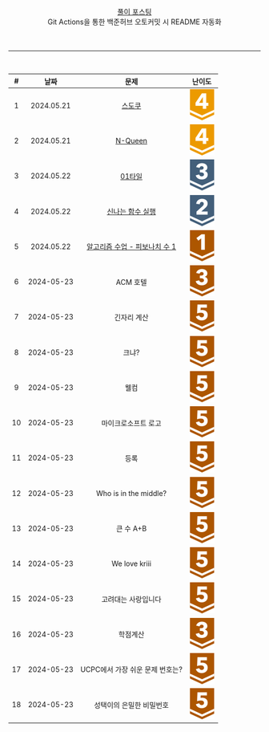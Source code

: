 <div align="center">

[풀이 포스팅](https://mag1c.tistory.com/category/%EC%BD%94%EB%94%A9%ED%85%8C%EC%8A%A4%ED%8A%B8)<br>
Git Actions을 통한 백준허브 오토커밋 시 README 자동화
<br><br><br>
<hr>
<br>

| #  | 날짜 | 문제 | 난이도 |
|:---:|:---:|:---:|:---:|
| 1 | 2024.05.21 | [스도쿠](https://www.acmicpc.net/problem/2580) | <div align="center" ><img src="https://github.com/mag123c/Codingtest/blob/main/icon/12.svg" /></div> |
| 2 | 2024.05.21 | [N-Queen](https://www.acmicpc.net/problem/9663) | <div align="center"><img src="https://github.com/mag123c/Codingtest/blob/main/icon/12.svg" /></div> |
| 3 | 2024.05.22 | [01타일](https://www.acmicpc.net/problem/1904) | <div align="center"><img src="https://github.com/mag123c/Codingtest/blob/main/icon/8.svg" /></div> |
| 4 | 2024.05.22 | [신나는 함수 실행](https://www.acmicpc.net/problem/9184) | <div align="center"><img src="https://github.com/mag123c/Codingtest/blob/main/icon/9.svg" /></div> |
| 5 | 2024.05.22 | [알고리즘 수업 - 피보나치 수 1](https://www.acmicpc.net/problem/24416) | <div align="center"><img src="https://github.com/mag123c/Codingtest/blob/main/icon/5.svg" /></div> |
| 6 | 2024-05-23 | ACM 호텔 | <div align="center"><img src="https://github.com/mag123c/Codingtest/blob/main/icon/3.svg" /></div> |
| 7 | 2024-05-23 | 긴자리 계산 | <div align="center"><img src="https://github.com/mag123c/Codingtest/blob/main/icon/1.svg" /></div> |
| 8 | 2024-05-23 | 크냐? | <div align="center"><img src="https://github.com/mag123c/Codingtest/blob/main/icon/1.svg" /></div> |
| 9 | 2024-05-23 | 웰컴 | <div align="center"><img src="https://github.com/mag123c/Codingtest/blob/main/icon/1.svg" /></div> |
| 10 | 2024-05-23 | 마이크로소프트 로고 | <div align="center"><img src="https://github.com/mag123c/Codingtest/blob/main/icon/1.svg" /></div> |
| 11 | 2024-05-23 | 등록 | <div align="center"><img src="https://github.com/mag123c/Codingtest/blob/main/icon/1.svg" /></div> |
| 12 | 2024-05-23 | Who is in the middle? | <div align="center"><img src="https://github.com/mag123c/Codingtest/blob/main/icon/1.svg" /></div> |
| 13 | 2024-05-23 | 큰 수 A+B | <div align="center"><img src="https://github.com/mag123c/Codingtest/blob/main/icon/1.svg" /></div> |
| 14 | 2024-05-23 | We love kriii | <div align="center"><img src="https://github.com/mag123c/Codingtest/blob/main/icon/1.svg" /></div> |
| 15 | 2024-05-23 | 고려대는 사랑입니다 | <div align="center"><img src="https://github.com/mag123c/Codingtest/blob/main/icon/1.svg" /></div> |
| 16 | 2024-05-23 | 학점계산 | <div align="center"><img src="https://github.com/mag123c/Codingtest/blob/main/icon/3.svg" /></div> |
| 17 | 2024-05-23 | UCPC에서 가장 쉬운 문제 번호는? | <div align="center"><img src="https://github.com/mag123c/Codingtest/blob/main/icon/1.svg" /></div> |
| 18 | 2024-05-23 | 성택이의 은밀한 비밀번호 | <div align="center"><img src="https://github.com/mag123c/Codingtest/blob/main/icon/1.svg" /></div> |

